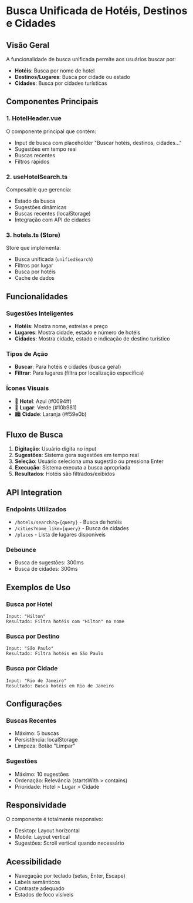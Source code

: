 # Busca Unificada de Hotéis, Destinos e Cidades

## Visão Geral

A funcionalidade de busca unificada permite aos usuários buscar por:
- **Hotéis**: Busca por nome de hotel
- **Destinos/Lugares**: Busca por cidade ou estado
- **Cidades**: Busca por cidades turísticas

## Componentes Principais

### 1. HotelHeader.vue
O componente principal que contém:
- Input de busca com placeholder "Buscar hotéis, destinos, cidades..."
- Sugestões em tempo real
- Buscas recentes
- Filtros rápidos

### 2. useHotelSearch.ts
Composable que gerencia:
- Estado da busca
- Sugestões dinâmicas
- Buscas recentes (localStorage)
- Integração com API de cidades

### 3. hotels.ts (Store)
Store que implementa:
- Busca unificada (`unifiedSearch`)
- Filtros por lugar
- Busca por hotéis
- Cache de dados

## Funcionalidades

### Sugestões Inteligentes
- **Hotéis**: Mostra nome, estrelas e preço
- **Lugares**: Mostra cidade, estado e número de hotéis
- **Cidades**: Mostra cidade, estado e indicação de destino turístico

### Tipos de Ação
- **Buscar**: Para hotéis e cidades (busca geral)
- **Filtrar**: Para lugares (filtra por localização específica)

### Ícones Visuais
- 🏨 **Hotel**: Azul (#0094ff)
- 📍 **Lugar**: Verde (#10b981)
- 🏙️ **Cidade**: Laranja (#f59e0b)

## Fluxo de Busca

1. **Digitação**: Usuário digita no input
2. **Sugestões**: Sistema gera sugestões em tempo real
3. **Seleção**: Usuário seleciona uma sugestão ou pressiona Enter
4. **Execução**: Sistema executa a busca apropriada
5. **Resultados**: Hotéis são filtrados/exibidos

## API Integration

### Endpoints Utilizados
- `/hotels/search?q={query}` - Busca de hotéis
- `/cities?name_like={query}` - Busca de cidades
- `/places` - Lista de lugares disponíveis

### Debounce
- Busca de sugestões: 300ms
- Busca de cidades: 300ms

## Exemplos de Uso

### Busca por Hotel
```
Input: "Hilton"
Resultado: Filtra hotéis com "Hilton" no nome
```

### Busca por Destino
```
Input: "São Paulo"
Resultado: Filtra hotéis em São Paulo
```

### Busca por Cidade
```
Input: "Rio de Janeiro"
Resultado: Busca hotéis em Rio de Janeiro
```

## Configurações

### Buscas Recentes
- Máximo: 5 buscas
- Persistência: localStorage
- Limpeza: Botão "Limpar"

### Sugestões
- Máximo: 10 sugestões
- Ordenação: Relevância (startsWith > contains)
- Prioridade: Hotel > Lugar > Cidade

## Responsividade

O componente é totalmente responsivo:
- Desktop: Layout horizontal
- Mobile: Layout vertical
- Sugestões: Scroll vertical quando necessário

## Acessibilidade

- Navegação por teclado (setas, Enter, Escape)
- Labels semânticos
- Contraste adequado
- Estados de foco visíveis

